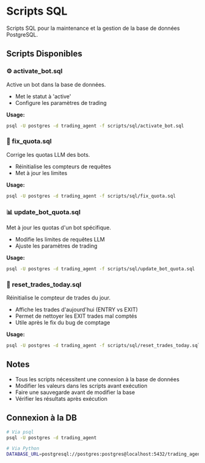 # Scripts SQL

Scripts SQL pour la maintenance et la gestion de la base de données PostgreSQL.

## Scripts Disponibles

### ⚙️ activate_bot.sql
Active un bot dans la base de données.
- Met le statut à 'active'
- Configure les paramètres de trading

**Usage:**
```bash
psql -U postgres -d trading_agent -f scripts/sql/activate_bot.sql
```

### 🔧 fix_quota.sql
Corrige les quotas LLM des bots.
- Réinitialise les compteurs de requêtes
- Met à jour les limites

**Usage:**
```bash
psql -U postgres -d trading_agent -f scripts/sql/fix_quota.sql
```

### 📊 update_bot_quota.sql
Met à jour les quotas d'un bot spécifique.
- Modifie les limites de requêtes LLM
- Ajuste les paramètres de trading

**Usage:**
```bash
psql -U postgres -d trading_agent -f scripts/sql/update_bot_quota.sql
```

### 🔄 reset_trades_today.sql
Réinitialise le compteur de trades du jour.
- Affiche les trades d'aujourd'hui (ENTRY vs EXIT)
- Permet de nettoyer les EXIT trades mal comptés
- Utile après le fix du bug de comptage

**Usage:**
```bash
psql -U postgres -d trading_agent -f scripts/sql/reset_trades_today.sql
```

## Notes

- Tous les scripts nécessitent une connexion à la base de données
- Modifier les valeurs dans les scripts avant exécution
- Faire une sauvegarde avant de modifier la base
- Vérifier les résultats après exécution

## Connexion à la DB

```bash
# Via psql
psql -U postgres -d trading_agent

# Via Python
DATABASE_URL=postgresql://postgres:postgres@localhost:5432/trading_agent